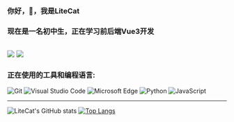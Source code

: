 ### 你好，👋，我是LiteCat
### 现在是一名初中生，正在学习前后端Vue3开发
![](https://raw.githubusercontent.com/LiteCat0905/LiteCat0905/main/event-2.gif)
![](https://raw.githubusercontent.com/LiteCat0905/LiteCat0905/main/profile-snake-contrib/github-contribution-grid-snake.svg)
----
### 正在使用的工具和编程语言:

![Git](https://img.shields.io/badge/Git-F05032?style=flat-square&logo=Git&logoColor=white)
![Visual Studio Code](https://img.shields.io/badge/Visual_Studio_Code-007ACC?style=flat-square&logo=Visual-Studio-Code&logoColor=white)
![Microsoft Edge](https://img.shields.io/badge/Microsoft_Edge-0078D7?style=flat-square&logo=Microsoft-Edge&logoColor=white)
![Python](https://img.shields.io/badge/Python-3776AB?style=flat-square&logo=Python&logoColor=white)
![JavaScript](https://img.shields.io/badge/JavaScript-F7DF1E?style=flat-square&logo=JavaScript&logoColor=white)

----

![LiteCat's GitHub stats](https://github-readme-stats.vercel.app/api?username=LiteCat0905&show_icons=true&count_private=true&locale=cn)
[![Top Langs](https://github-readme-stats.vercel.app/api/top-langs/?username=LiteCat0905&layout=compact&locale=cn)](https://github.com/anuraghazra/github-readme-stats)
